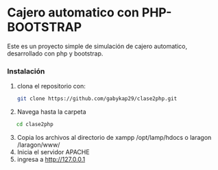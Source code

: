 # Cajero automatico con PHP-BOOTSTRAP

Este es un proyecto simple de simulación de cajero automatico, desarrollado con php y bootstrap.

### Instalación

1. clona el repositorio con:
   ```bash
   git clone https://github.com/gabykap29/clase2php.git
   ```
2. Navega hasta la carpeta

  ```bash
     cd clase2php
  ```
3. Copia los archivos al directorio de xampp /opt/lamp/hdocs o laragon /laragon/www/
4. Inicia el servidor APACHE
5. ingresa a http://127.0.0.1 
